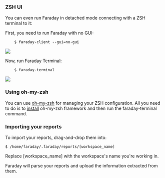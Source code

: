 ### ZSH UI

You can even run Faraday in detached mode connecting with a ZSH terminal to it:

First, you need to run Faraday with no GUI:

``` 
    $ faraday-client --gui=no-gui
```

![](https://raw.github.com/wiki/infobyte/faraday/images/client/no_ui.png)

Now, run Faraday Terminal:

```
    $ faraday-terminal
```

![](https://raw.github.com/wiki/infobyte/faraday/images/client/no_ui2.png)

### Using oh-my-zsh

You can use [oh-my-zsh](https://github.com/robbyrussell/oh-my-zsh) for managing your ZSH configuration. All you need to do is to [install](https://github.com/robbyrussell/oh-my-zsh#basic-installation) oh-my-zsh framework and then run the faraday-terminal command.

### Importing your reports

To import your reports, drag-and-drop them into:

    $ /home/faraday/.faraday/reports/[workspace_name]

Replace [workspace_name] with the workspace's name you're working in.

Faraday will parse your reports and upload the information extracted from them.